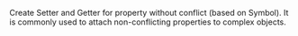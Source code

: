 Create Setter and Getter for property without conflict (based on Symbol). It is commonly used to attach non-conflicting properties to complex objects.
